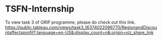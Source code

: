# TSFN-Internship
To view task 3 of GRIP programme, please do check out this link. https://public.tableau.com/views/task3_16374022096770/RegionandDiscountaffectsprofit?:language=en-US&:display_count=n&:origin=viz_share_link
